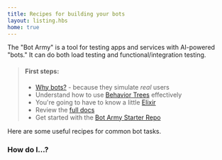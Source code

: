```yaml
---
title: Recipes for building your bots
layout: listing.hbs
home: true
---
```


The "Bot Army" is a tool for testing apps and services with AI-powered "bots." It
can do both load testing and functional/integration testing.

> #### First steps:
>
> - [Why bots?](why-bots) - because they simulate _real_ users
> - Understand how to use [Behavior Trees](why-behavior-trees) effectively
> - You're going to have to know a little [Elixir](https://learnxinyminutes.com/docs/elixir/)
> - Review the [full docs](https://hexdocs.pm/bot_army/1.0.0/readme.html)
> - Get started with the [Bot Army Starter Repo](https://github.com/adobe/bot_army_starter)

Here are some useful recipes for common bot tasks.

### How do I...?
